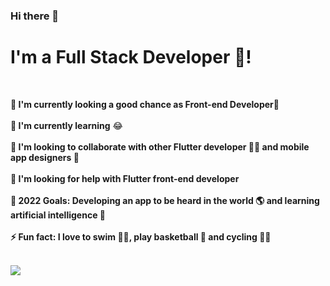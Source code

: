 ### Hi there 👋


<h1> I'm a Full Stack Developer 🚀!</h1> <br/>

<b> 🔭 I'm currently looking a good chance as Front-end Developer🌱 </b><br/><br/>
<b>🌱 I'm currently learning</b> 😂<br/><br/>
<b>👯 I'm looking to collaborate with other Flutter developer 👩‍💻 and mobile app designers </b>🎨<br/><br/>
<b>🤔 I'm looking for help with Flutter front-end developer</b><br/><br/>
<b>🥅 2022 Goals: Developing an app to be heard in the world 🌎 and learning artificial intelligence </b>🤖<br/><br/>
<b>⚡ Fun fact: I love to swim 🏊‍♀️, play basketball 🏀 and cycling </b>🚴‍♀️<br/><br/>



<img src="https://res.cloudinary.com/practicaldev/image/fetch/s--E4gnEuy_--/c_limit%2Cf_auto%2Cfl_progressive%2Cq_66%2Cw_880/https://dev-to-uploads.s3.amazonaws.com/uploads/articles/233m04x0r0lv60payria.gif">

